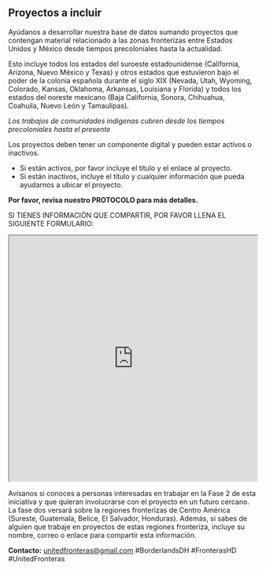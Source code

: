 ## Proyectos a incluir

Ayúdanos a desarrollar nuestra base de datos sumando proyectos que contengan material relacionado a las
zonas fronterizas entre Estados Unidos y México desde tiempos precoloniales hasta la actualidad.

Esto incluye todos los estados del suroeste estadounidense (California, Arizona, Nuevo México y Texas) y
otros estados que estuvieron bajo el poder de la colonia española durante el siglo XIX (Nevada, Utah,
Wyoming, Colorado, Kansas, Oklahoma, Arkansas, Louisiana y Florida) y todos los estados del noreste
mexicano (Baja California, Sonora, Chihuahua, Coahuila, Nuevo León y Tamaulipas).

*Los trabajos de comunidades indigenas cubren desde los tiempos precoloniales hasta el presente*

Los proyectos deben tener un componente digital y pueden estar activos o inactivos.
- Si están activos, por favor incluye el título y el enlace al proyecto.
- Si están inactivos, incluye el título y cualquier información que pueda ayudarnos a ubicar el proyecto.

**Por favor, revisa nuestro PROTOCOLO para más detalles.**

SI TIENES INFORMACIÓN QUE COMPARTIR, POR FAVOR LLENA EL SIGUIENTE FORMULARIO:

<iframe src="https://goo.gl/forms/mWNvJbvqC0lTPnCv1" width="100%" height="500" border="10"></iframe>


Avísanos si conoces a personas interesadas en trabajar en la Fase 2 de esta iniciativa y que quieran
involucrarse con el proyecto en un futuro cercano. La fase dos versará sobre la regiones fronterizas de
Centro América (Sureste, Guatemala, Belice, El Salvador, Honduras). Además, si sabes de alguien que
trabaje en proyectos de estas regiones fronteriza, incluye su nombre, correo o enlace para compartir
esta información.

**Contacto:**
unitedfronteras@gmail.com
\#BorderlandsDH \#FronterasHD \#UnitedFronteras     

